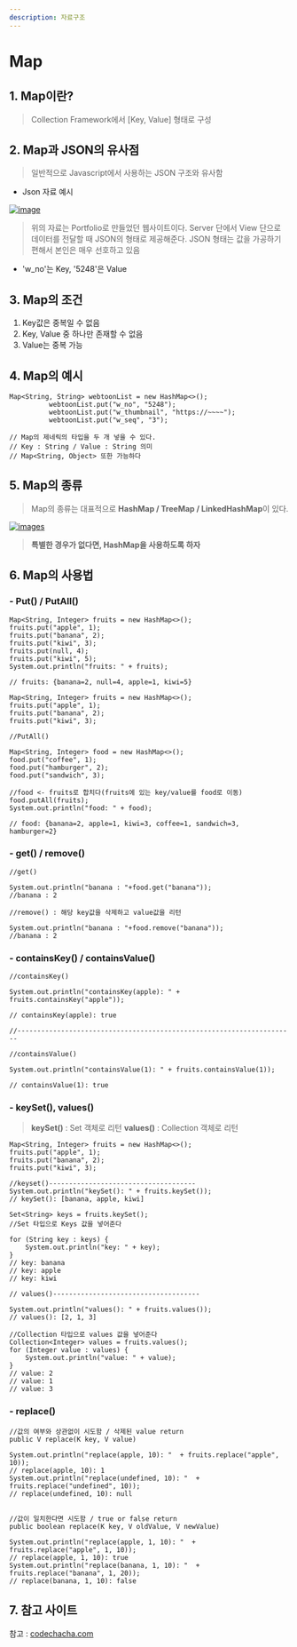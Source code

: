 ```yaml
---
description: 자료구조
---
```


# Map

## 1. Map이란?

> Collection Framework에서 \[Key, Value\] 형태로 구성

## 2. Map과 JSON의 유사점

> 일반적으로 Javascript에서 사용하는 JSON 구조와 유사함

* Json 자료 예시

 [![image](https://camo.githubusercontent.com/8a856945e65b879590b2c42e5ab0ae91ef3cd8b8f245485952eb6bfa9aeb219e/68747470733a2f2f6d656469612e766c70742e75732f696d616765732f7a6b666668746d363532332f706f73742f34316236636633632d333962342d346131332d393137612d3362653838386234633736392f696d6167652e706e67)](https://camo.githubusercontent.com/8a856945e65b879590b2c42e5ab0ae91ef3cd8b8f245485952eb6bfa9aeb219e/68747470733a2f2f6d656469612e766c70742e75732f696d616765732f7a6b666668746d363532332f706f73742f34316236636633632d333962342d346131332d393137612d3362653838386234633736392f696d6167652e706e67)

> 위의 자료는 Portfolio로 만들었던 웹사이트이다. Server 단에서 View 단으로 데이터를 전달할 때 JSON의 형태로 제공해준다. JSON 형태는 값을 가공하기 편해서 본인은 매우 선호하고 있음

* 'w\_no'는 Key, '5248'은 Value

## 3. Map의 조건

1. Key값은 중복일 수 없음
2. Key, Value 중 하나만 존재할 수 없음
3. Value는 중복 가능

## 4. Map의 예시

```text
Map<String, String> webtoonList = new HashMap<>();
          webtoonList.put("w_no", "5248");
          webtoonList.put("w_thumbnail", "https://~~~~");
          webtoonList.put("w_seq", "3");

// Map의 제네릭의 타입을 두 개 넣을 수 있다.
// Key : String / Value : String 의미
// Map<String, Object> 또한 가능하다
```

## 5. Map의 종류

> Map의 종류는 대표적으로 **HashMap / TreeMap / LinkedHashMap**이 있다.

[![images](https://camo.githubusercontent.com/23a2465a686565e574e8c90cdafcdbe43d80f51489541592ffcce1a9900d7251/68747470733a2f2f6d656469612e766c70742e75732f696d616765732f7a6b666668746d363532332f706f73742f38633631376561382d323835642d343830342d616637302d3837313765623836616533632f696d6167652e706e67)](https://camo.githubusercontent.com/23a2465a686565e574e8c90cdafcdbe43d80f51489541592ffcce1a9900d7251/68747470733a2f2f6d656469612e766c70742e75732f696d616765732f7a6b666668746d363532332f706f73742f38633631376561382d323835642d343830342d616637302d3837313765623836616533632f696d6167652e706e67)

> **특별한 경우가 없다면, HashMap을 사용하도록 하자**

## 6. Map의 사용법

### **- Put\(\) / PutAll\(\)**

```text
Map<String, Integer> fruits = new HashMap<>();
fruits.put("apple", 1);
fruits.put("banana", 2);
fruits.put("kiwi", 3);
fruits.put(null, 4);
fruits.put("kiwi", 5);
System.out.println("fruits: " + fruits);

// fruits: {banana=2, null=4, apple=1, kiwi=5}

Map<String, Integer> fruits = new HashMap<>();
fruits.put("apple", 1);
fruits.put("banana", 2);
fruits.put("kiwi", 3);

//PutAll()

Map<String, Integer> food = new HashMap<>();
food.put("coffee", 1);
food.put("hamburger", 2);
food.put("sandwich", 3);

//food <- fruits로 합치다(fruits에 있는 key/value를 food로 이동)
food.putAll(fruits);
System.out.println("food: " + food);

// food: {banana=2, apple=1, kiwi=3, coffee=1, sandwich=3, hamburger=2}
```

### **- get\(\) / remove\(\)**

```text
//get()

System.out.println("banana : "+food.get("banana"));
//banana : 2

//remove() : 해당 key값을 삭제하고 value값을 리턴

System.out.println("banana : "+food.remove("banana"));
//banana : 2
```

### **- containsKey\(\) / containsValue\(\)**

```text
//containsKey()

System.out.println("containsKey(apple): " + fruits.containsKey("apple"));

// containsKey(apple): true

//----------------------------------------------------------------------

//containsValue()

System.out.println("containsValue(1): " + fruits.containsValue(1));

// containsValue(1): true
```

### **- keySet\(\), values\(\)**

> **keySet\(\)** : Set 객체로 리턴 **values\(\)** : Collection 객체로 리턴

```text
Map<String, Integer> fruits = new HashMap<>();
fruits.put("apple", 1);
fruits.put("banana", 2);
fruits.put("kiwi", 3);

//keyset()-------------------------------------
System.out.println("keySet(): " + fruits.keySet());
// keySet(): [banana, apple, kiwi]

Set<String> keys = fruits.keySet();
//Set 타입으로 Keys 값을 넣어준다

for (String key : keys) {
    System.out.println("key: " + key);
}
// key: banana
// key: apple
// key: kiwi

// values()-------------------------------------

System.out.println("values(): " + fruits.values());
// values(): [2, 1, 3]

//Collection 타입으로 values 값을 넣어준다
Collection<Integer> values = fruits.values();
for (Integer value : values) {
    System.out.println("value: " + value);
}
// value: 2
// value: 1
// value: 3
```

### **- replace\(\)**

```text
//값의 여부와 상관없이 시도함 / 삭제된 value return
public V replace(K key, V value)

System.out.println("replace(apple, 10): "  + fruits.replace("apple", 10));
// replace(apple, 10): 1
System.out.println("replace(undefined, 10): "  + fruits.replace("undefined", 10));
// replace(undefined, 10): null


//값이 일치한다면 시도함 / true or false return
public boolean replace(K key, V oldValue, V newValue)

System.out.println("replace(apple, 1, 10): "  + fruits.replace("apple", 1, 10));
// replace(apple, 1, 10): true
System.out.println("replace(banana, 1, 10): "  + fruits.replace("banana", 1, 20));
// replace(banana, 1, 10): false
```

## 7. 참고 사이트

참고 : [codechacha.com](https://codechacha.com/ko/java-map-hashmap/)

